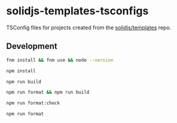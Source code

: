 # solidjs-templates-tsconfigs

TSConfig files for projects created from the [solidjs/templates](https://github.com/solidjs/templates) repo.

## Development

```bash
fnm install && fnm use && node --version
```

```bash
npm install
```

```bash
npm run build
```

```bash
npm run format && npm run build
```

```bash
npm run format:check
```

```bash
npm run format
```
